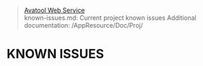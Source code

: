 ﻿> [Avatool Web Service](https://github.com/spectrum-health-systems/avatool-web-service)<br>
> known-issues.md: Current project known issues
> Additional documentation: /AppResource/Doc/Proj/

# KNOWN ISSUES

